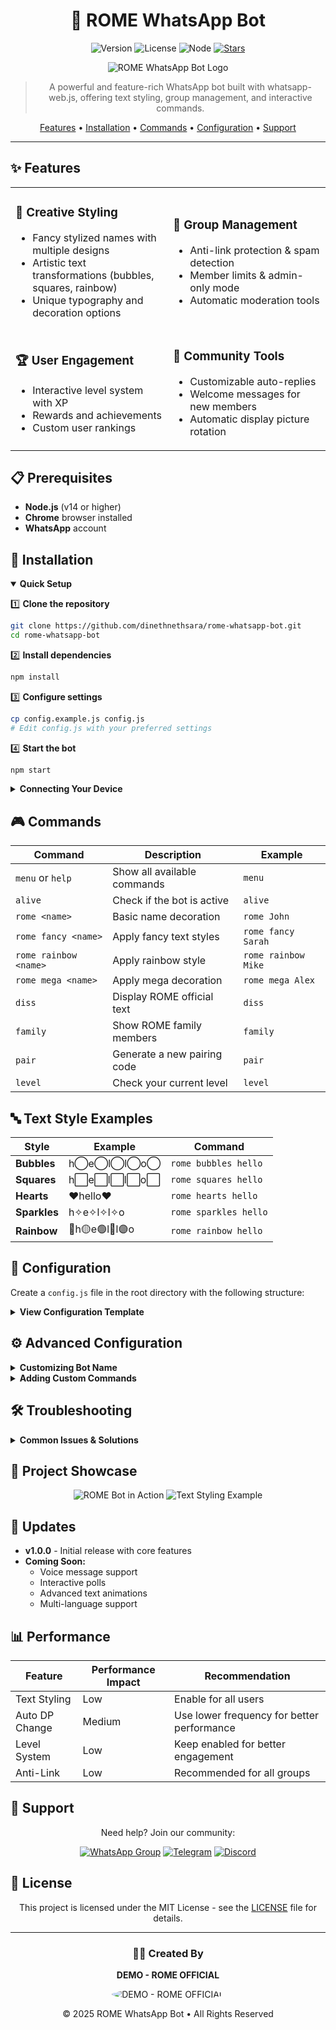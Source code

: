 # <div align="center">🤖 ROME WhatsApp Bot</div>

<div align="center">

![Version](https://img.shields.io/badge/version-1.0.0-blue.svg?style=for-the-badge)
![License](https://img.shields.io/badge/license-MIT-green.svg?style=for-the-badge)
![Node](https://img.shields.io/badge/node-v14+-orange.svg?style=for-the-badge)
[![Stars](https://img.shields.io/github/stars/DEMO/rome-whatsapp-bot?style=for-the-badge)](https://github.com/DEMO/rome-whatsapp-bot/stargazers)

<p align="center">
  <img src="/api/placeholder/400/320" alt="ROME WhatsApp Bot Logo">
</p>

> A powerful and feature-rich WhatsApp bot built with whatsapp-web.js, offering text styling, 
> group management, and interactive commands.

[Features](#-features) • 
[Installation](#-installation) • 
[Commands](#-commands) • 
[Configuration](#-configuration) • 
[Support](#-support)

</div>

---

## ✨ Features

<table>
  <tr>
    <td width="50%">
      <h3>🎨 Creative Styling</h3>
      <ul>
        <li>Fancy stylized names with multiple designs</li>
        <li>Artistic text transformations (bubbles, squares, rainbow)</li>
        <li>Unique typography and decoration options</li>
      </ul>
    </td>
    <td width="50%">
      <h3>👥 Group Management</h3>
      <ul>
        <li>Anti-link protection & spam detection</li>
        <li>Member limits & admin-only mode</li>
        <li>Automatic moderation tools</li>
      </ul>
    </td>
  </tr>
  <tr>
    <td width="50%">
      <h3>🏆 User Engagement</h3>
      <ul>
        <li>Interactive level system with XP</li>
        <li>Rewards and achievements</li>
        <li>Custom user rankings</li>
      </ul>
    </td>
    <td width="50%">
      <h3>🤝 Community Tools</h3>
      <ul>
        <li>Customizable auto-replies</li>
        <li>Welcome messages for new members</li>
        <li>Automatic display picture rotation</li>
      </ul>
    </td>
  </tr>
</table>

## 📋 Prerequisites

- **Node.js** (v14 or higher)
- **Chrome** browser installed
- **WhatsApp** account

## 🚀 Installation

<details open>
<summary><b>Quick Setup</b></summary>

1️⃣ **Clone the repository**
```bash
git clone https://github.com/dinethnethsara/rome-whatsapp-bot.git
cd rome-whatsapp-bot
```

2️⃣ **Install dependencies**
```bash
npm install
```

3️⃣ **Configure settings**
```bash
cp config.example.js config.js
# Edit config.js with your preferred settings
```

4️⃣ **Start the bot**
```bash
npm start
```

</details>

<details>
<summary><b>Connecting Your Device</b></summary>

When you start the bot for the first time:

1. A QR code or pairing code will be generated
2. Scan the QR code or enter the pairing code in your WhatsApp mobile app
3. Your bot will connect to WhatsApp Web
4. You'll see a "Connected" message when successful

</details>

## 🎮 Commands

<div class="commands-container">

| Command | Description | Example |
|---------|-------------|---------|
| `menu` or `help` | Show all available commands | `menu` |
| `alive` | Check if the bot is active | `alive` |
| `rome <name>` | Basic name decoration | `rome John` |
| `rome fancy <name>` | Apply fancy text styles | `rome fancy Sarah` |
| `rome rainbow <name>` | Apply rainbow style | `rome rainbow Mike` |
| `rome mega <name>` | Apply mega decoration | `rome mega Alex` |
| `diss` | Display ROME official text | `diss` |
| `family` | Show ROME family members | `family` |
| `pair` | Generate a new pairing code | `pair` |
| `level` | Check your current level | `level` |

</div>

## 🔤 Text Style Examples

<div align="center">

| Style | Example | Command |
|-------|---------|---------|
| **Bubbles** | h⃝e⃝l⃝l⃝o⃝ | `rome bubbles hello` |
| **Squares** | h️⃞e️⃞l️⃞l️⃞o️⃞ | `rome squares hello` |
| **Hearts** | ♥️hello♥️ | `rome hearts hello` |
| **Sparkles** | h✧e✧l✧l✧o | `rome sparkles hello` |
| **Rainbow** | 🔴h🟡e🟢l🔵l🟣o | `rome rainbow hello` |

</div>

## 🔧 Configuration

Create a `config.js` file in the root directory with the following structure:

<details>
<summary><b>View Configuration Template</b></summary>

```javascript
module.exports = {
  // Display picture settings
  autoChangeDP: true,
  dpChangeInterval: 3600000, // 1 hour in milliseconds
  displayPictures: [
    "https://example.com/dp1.jpg",
    "https://example.com/dp2.jpg"
  ],
  
  // Message filter settings
  messageFilter: {
    enabled: true,
    bannedWords: ["spam", "inappropriate"],
    warningMessage: "⚠️ This message contains banned content!"
  },
  
  // Auto-reply settings
  autoReply: {
    enabled: true,
    greetingMessage: "Welcome to the group, {username}! 🎉",
    triggers: {
      "hello": "Hey there! How can I help you today?",
      "good morning": "Good morning! Have a wonderful day ahead! ☀️"
    }
  },
  
  // Group settings
  groupSettings: {
    welcomeMessage: true,
    antiLink: true,
    memberLimit: 100,
    adminOnly: false
  },
  
  // Level system
  levelSystem: {
    enabled: true,
    xpPerMessage: 5,
    xpPerImage: 15,
    xpPerVideo: 20,
    levelUpMultiplier: 100,
    levelUpAnnouncement: true
  },
  
  // Default language
  defaultLanguage: "en",
  translations: {
    en: {
      levelUp: "🎉 Congratulations! You have reached level {level}!"
    }
  },
  
  // Bot text content
  dissText: "█▀█ █▀▀ █▀▀ █ █▀▀ █ ▄▀█ █░░\n█▄█ █▀░ █▀░ █ █▄▄ █ █▀█ █▄▄\n\n◃🔱🅣𝙷𝙸𝙽𝙺 🅣𝚆𝙸𝙲𝙴 🅑𝙴𝙵𝙾𝚁𝙴 🅕𝙸𝙶𝙷𝚃 🅦𝙸𝚃𝙷 🅤𝚂🔱▹",
  familyText: "// Family text content here"
};
```

</details>

## ⚙️ Advanced Configuration

<details>
<summary><b>Customizing Bot Name</b></summary>

Modify the `BOT_INFO` object in `index.js`:

```javascript
const BOT_INFO = {
    name: "Your Bot Name",
    developer: "Your Name",
    version: "1.0.0"
};
```

</details>

<details>
<summary><b>Adding Custom Commands</b></summary>

To add new commands, modify the message event listener in `index.js`:

```javascript
// Handle message events
client.on('message', async (message) => {
    // Add your custom command here
    if (content === 'yourcommand') {
        await message.reply('Your custom response');
    }
});
```

</details>

## 🛠️ Troubleshooting

<details>
<summary><b>Common Issues & Solutions</b></summary>

| Issue | Solution |
|-------|----------|
| Bot not connecting | Make sure Chrome is installed in the specified path |
| Pairing issues | Try regenerating a new pairing code with the `pair` command |
| Message not sending | Check if your WhatsApp account is properly connected |
| Slow performance | Reduce the number of active features in the configuration |
| Error on startup | Check logs for specific error messages and ensure all dependencies are installed |

</details>

## 🌟 Project Showcase

<div align="center">
<p>
  <img src="/api/placeholder/320/180" alt="ROME Bot in Action">
  <img src="/api/placeholder/320/180" alt="Text Styling Example">
</p>
</div>

## 🔄 Updates

- **v1.0.0** - Initial release with core features
- **Coming Soon:**
  - Voice message support
  - Interactive polls
  - Advanced text animations
  - Multi-language support

## 📊 Performance

<div align="center">

| Feature | Performance Impact | Recommendation |
|---------|-------------------|----------------|
| Text Styling | Low | Enable for all users |
| Auto DP Change | Medium | Use lower frequency for better performance |
| Level System | Low | Keep enabled for better engagement |
| Anti-Link | Low | Recommended for all groups |

</div>

## 🤝 Support

<div align="center">

Need help? Join our community:

[![WhatsApp Group](https://img.shields.io/badge/WhatsApp-Group-25D366?style=for-the-badge&logo=whatsapp&logoColor=white)](https://chat.whatsapp.com/example)
[![Telegram](https://img.shields.io/badge/Telegram-Channel-0088CC?style=for-the-badge&logo=telegram&logoColor=white)](https://t.me/example)
[![Discord](https://img.shields.io/badge/Discord-Server-7289DA?style=for-the-badge&logo=discord&logoColor=white)](https://discord.gg/example)

</div>

## 📄 License

<div align="center">

This project is licensed under the MIT License - see the [LICENSE](LICENSE) file for details.

</div>

---

<div align="center">

### 👨‍💻 Created By

**DEMO - ROME OFFICIAL**

<p>
  <img src="/api/placeholder/150/150" alt="DEMO - ROME OFFICIAL" style="border-radius:50%">
</p>

© 2025 ROME WhatsApp Bot • All Rights Reserved

</div>
